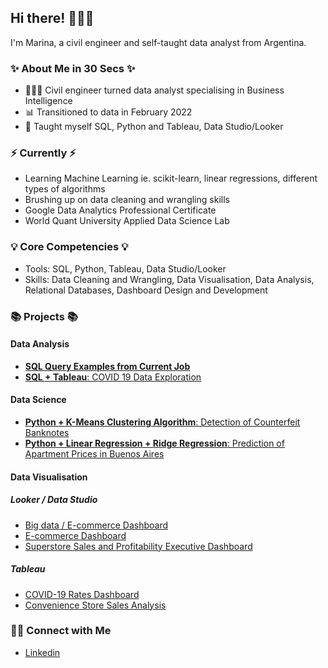 ## Hi there! 🙋🏻‍♀️
I'm Marina, a civil engineer and self-taught data analyst from Argentina.

### ✨ About Me in 30 Secs ✨

- 👩🏻‍💻 Civil engineer turned data analyst specialising in Business Intelligence
- 📊 Transitioned to data in February 2022
- 📝 Taught myself SQL, Python and Tableau, Data Studio/Looker

### ⚡️ Currently ⚡️

- Learning Machine Learning ie. scikit-learn, linear regressions, different types of algorithms
- Brushing up on data cleaning and wrangling skills
- Google Data Analytics Professional Certificate
- World Quant University Applied Data Science Lab

### 💡 Core Competencies 💡

- Tools: SQL, Python, Tableau, Data Studio/Looker
- Skills: Data Cleaning and Wrangling, Data Visualisation, Data Analysis, Relational Databases, Dashboard Design and Development


### 📚 Projects 📚

#### Data Analysis 
- [**SQL Query Examples from Current Job**](https://github.com/marinarivosecchi/Ecommerce-SQL-Queries/tree/main)
- [**SQL + Tableau**: COVID 19 Data Exploration](https://github.com/marinarivosecchi/COVID-19-Data-Exploration/blob/main/COVID-19-Data-Exploration.sql)

#### Data Science 
- [**Python + K-Means Clustering Algorithm**: Detection of Counterfeit Banknotes](https://github.com/marinarivosecchi/Detection-of-Counterfeit-Banknotes/blob/main/Counterfeit_Banknotes.ipynb)
- [**Python + Linear Regression + Ridge Regression**: Prediction of Apartment Prices in Buenos Aires](https://github.com/marinarivosecchi/Prediction-of-Apartment-Prices-in-Buenos-Aires/blob/main/Buenos%20Aires%20Housing.ipynb)

#### Data Visualisation
##### Looker / Data Studio
- [Big data / E-commerce Dashboard](https://lookerstudio.google.com/reporting/e07b3e88-f014-41ea-b9cf-40da0aaa471f)
- [E-commerce Dashboard](https://lookerstudio.google.com/reporting/584cfacc-2f35-46c5-bc6a-103ee15be049)
- [Superstore Sales and Profitability Executive Dashboard](https://public.tableau.com/views/Leaerningpractice2/Executiveoverview?:language=es-ES&:display_count=n&:origin=viz_share_link)
##### Tableau
- [COVID-19 Rates Dashboard](https://public.tableau.com/views/CovidDashboard_16551635708720/Dashboard1?:language=es-ES&:display_count=n&:origin=viz_share_link)
- [Convenience Store Sales Analysis](https://public.tableau.com/views/Conveniencestore-Overview/Conveniencestore-Overview?:language=es-ES&:display_count=n&:origin=viz_share_link)

### 🙌🏻 Connect with Me

- [Linkedin](https://www.linkedin.com/in/marina-rivosecchi/)

